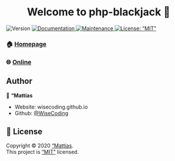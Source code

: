 <h1 align="center">Welcome to php-blackjack 👋</h1>
<p>
  <img alt="Version" src="https://img.shields.io/badge/version-1.0.0-blue.svg?cacheSeconds=2592000" />
  <a href="https://github.com/WiseCoding/php-blackjack#readme" target="_blank">
    <img alt="Documentation" src="https://img.shields.io/badge/documentation-yes-brightgreen.svg" />
  </a>
  <a href="https://github.com/WiseCoding/php-blackjack/graphs/commit-activity" target="_blank">
    <img alt="Maintenance" src="https://img.shields.io/badge/Maintained%3F-yes-green.svg" />
  </a>
  <a href="https://github.com/WiseCoding/php-blackjack/blob/master/LICENSE" target="_blank">
    <img alt="License: “MIT”" src="https://img.shields.io/github/license/WiseCoding/php-blackjack" />
  </a>
</p>

### 🏠 [Homepage](https://github.com/WiseCoding/php-blackjack#readme)

### 🌐 [Online](https://php-blackjack-mattias.herokuapp.com/)

## Author

👤 **“Mattias**

- Website: wisecoding.github.io
- Github: [@WiseCoding](https://github.com/WiseCoding)

## 📝 License

Copyright © 2020 [“Mattias](https://github.com/WiseCoding).<br />
This project is [“MIT”](https://github.com/WiseCoding/php-blackjack/blob/master/LICENSE) licensed.
